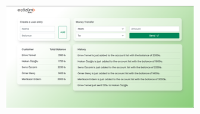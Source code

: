 ![WEEK2_HOMEWORK](https://raw.githubusercontent.com/patika-167-react-bootcamp/hw-week-2-dev-emr/main/hw2_emretemel.png)